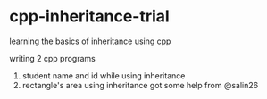 # cpp-inheritance-trial
learning the basics of inheritance using cpp

writing 2 cpp programs 
1. student name and id while using inheritance
2. rectangle's area using inheritance
got some help from @salin26

